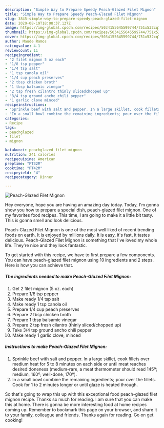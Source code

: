 ```yaml
---
description: "Simple Way to Prepare Speedy Peach-Glazed Filet Mignon"
title: "Simple Way to Prepare Speedy Peach-Glazed Filet Mignon"
slug: 3845-simple-way-to-prepare-speedy-peach-glazed-filet-mignon
date: 2020-08-19T18:08:37.127Z
image: https://img-global.cpcdn.com/recipes/5034155645599744/751x532cq70/peach-glazed-filet-mignon-recipe-main-photo.jpg
thumbnail: https://img-global.cpcdn.com/recipes/5034155645599744/751x532cq70/peach-glazed-filet-mignon-recipe-main-photo.jpg
cover: https://img-global.cpcdn.com/recipes/5034155645599744/751x532cq70/peach-glazed-filet-mignon-recipe-main-photo.jpg
author: Maude Ramos
ratingvalue: 4.1
reviewcount: 11
recipeingredient:
- "2 filet mignon 5 oz each"
- "1/8 tsp pepper"
- "1/4 tsp salt"
- "1 tsp canola oil"
- "1/4 cup peach preserves"
- "2 tbsp chicken broth"
- "1 tbsp balsamic vinegar"
- "2 tsp fresh cilantro thinly slicedchopped up"
- "3/4 tsp ground ancho chili pepper"
- "1 garlic clove minced"
recipeinstructions:
- "Sprinkle beef with salt and pepper. In a large skillet, cook fillets over medium heat for 5 to 8 minutes on each side or until meat reaches desired doneness (medium-rare, a meat thermometer should read 145º; medium, 160º; well-done, 170º)."
- "In a small bowl combine the remaining ingredients; pour over the fillets. Cook for 1 to 2 minutes longer or until glaze is heated through."
categories:
- Recipe
tags:
- peachglazed
- filet
- mignon

katakunci: peachglazed filet mignon 
nutrition: 241 calories
recipecuisine: American
preptime: "PT32M"
cooktime: "PT42M"
recipeyield: "4"
recipecategory: Dinner

---
```



![Peach-Glazed Filet Mignon](https://img-global.cpcdn.com/recipes/5034155645599744/751x532cq70/peach-glazed-filet-mignon-recipe-main-photo.jpg)

Hey everyone, hope you are having an amazing day today. Today, I'm gonna show you how to prepare a special dish, peach-glazed filet mignon. One of my favorites food recipes. This time, I am going to make it a little bit tasty. This is gonna smell and look delicious.

Peach-Glazed Filet Mignon is one of the most well liked of recent trending foods on earth. It is enjoyed by millions daily. It is easy, it's fast, it tastes delicious. Peach-Glazed Filet Mignon is something that I've loved my whole life. They're nice and they look fantastic.




To get started with this recipe, we have to first prepare a few components. You can have peach-glazed filet mignon using 10 ingredients and 2 steps. Here is how you can achieve that.

<!--inarticleads1-->

##### The ingredients needed to make Peach-Glazed Filet Mignon:

1. Get 2 filet mignon (5 oz. each)
1. Prepare 1/8 tsp pepper
1. Make ready 1/4 tsp salt
1. Make ready 1 tsp canola oil
1. Prepare 1/4 cup peach preserves
1. Prepare 2 tbsp chicken broth
1. Prepare 1 tbsp balsamic vinegar
1. Prepare 2 tsp fresh cilantro (thinly sliced/chopped up)
1. Take 3/4 tsp ground ancho chili pepper
1. Make ready 1 garlic clove, minced




<!--inarticleads2-->

##### Instructions to make Peach-Glazed Filet Mignon:

1. Sprinkle beef with salt and pepper. In a large skillet, cook fillets over medium heat for 5 to 8 minutes on each side or until meat reaches desired doneness (medium-rare, a meat thermometer should read 145º; medium, 160º; well-done, 170º).
1. In a small bowl combine the remaining ingredients; pour over the fillets. Cook for 1 to 2 minutes longer or until glaze is heated through.




So that's going to wrap this up with this exceptional food peach-glazed filet mignon recipe. Thanks so much for reading. I am sure that you can make this at home. There is gonna be more interesting food at home recipes coming up. Remember to bookmark this page on your browser, and share it to your family, colleague and friends. Thanks again for reading. Go on get cooking!
